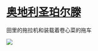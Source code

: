 # [奥地利圣珀尔滕](https://github.com/jaaleng/gitblog/issues/34)

田里的拖拉机和装载着卷心菜的拖车

![](https://pic.downk.cc/item/5f898f651cd1bbb86ba98ae4.jpg)



